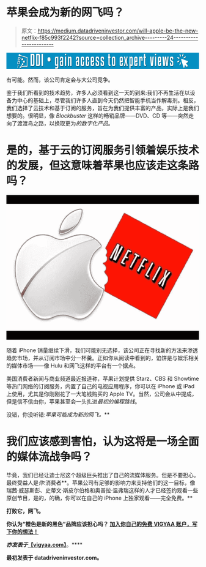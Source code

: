 # 苹果会成为新的网飞吗？

> 原文：<https://medium.datadriveninvestor.com/will-apple-be-the-new-netflix-f85c993f2242?source=collection_archive---------24----------------------->

[![](img/400ed1383ab7707f8056a1f0cbb0c3ed.png)](http://www.track.datadriveninvestor.com/1B9E)

有可能。然而，该公司肯定会与大公司竞争。

鉴于我们所看到的技术趋势，许多人必须看到这一天的到来:我们不再生活在以设备为中心的基础上，尽管我们许多人直到今天仍然把智能手机当作解毒剂。相反，我们选择了云技术和基于订阅的服务，旨在为我们提供丰富的产品，实际上是我们想要的。很明显，像 *Blockbuster* 这样的畅销品牌——DVD、CD 等——突然走向了渡渡鸟之路，以换取更为*的数字化产品*。

# 是的，基于云的订阅服务引领着娱乐技术的发展，但这意味着苹果也应该走这条路吗？

![](img/fe73773bc437b5e6571d1b3eb2bbb0bc.png)

随着 iPhone 销量继续下滑，我们可能别无选择，该公司正在寻找新的方法来渗透趋势市场，并从订阅市场中分一杯羹。正如你从阅读中看到的，馅饼是与娱乐相关的媒体市场——像 Hulu 和网飞这样的平台有一个据点。

美国消费者新闻与商业频道最近报道称，苹果计划提供 Starz、CBS 和 Showtime 等热门网络的订阅服务，内置了自己的电视应用程序，你可以在 iPhone 或 iPad 上使用，尤其是你刚刚花了一大笔钱购买的 Apple TV。当然，公司会从中提成，但是信不信由你，苹果甚至会一头扎进*最初的编程路线*。

没错，你没听错:**苹果可能成为新的网飞*。***

# 我们应该感到害怕，认为这将是一场全面的媒体流战争吗？

毕竟，我们已经让迪士尼这个超级巨头推出了自己的流媒体服务。但是不要担心。最终受益人是*你*:消费者**。苹果公司有足够的影响力来支持他们的这一目标，像瑞茜·威瑟斯彭、史蒂文·斯皮尔伯格和奥普拉·温弗瑞这样的人才已经签约观看一些原创节目，是的，的确，你可以在自己的 iPhone 上独家观看——完全免费。**

**打败它，网飞。**

**你认为“橙色是新的黑色”品牌应该担心吗？ [**加入你自己的免费 VIGYAA 账户，写下你的想法！**](https://vigyaa.com/accounts/login/)**

***亦发表于*[【vigyaa.com】](https://vigyaa.com/@pierre/will-apple-be-the-new-netflix-707de562/)**。****

**最初发表于 datadriveninvestor.com。**